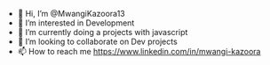 - 👋 Hi, I’m @MwangiKazoora13
- 👀 I’m interested in Development
- 🌱 I’m currently doing a projects with javascript
- 💞️ I’m looking to collaborate on Dev projects
- 📫 How to reach me https://www.linkedin.com/in/mwangi-kazoora
<!---
MwangiKazoora13/MwangiKazoora13 is a ✨ special ✨ repository because its `README.md` (this file) appears on your GitHub profile.
You can click the Preview link to take a look at your changes.
--->

